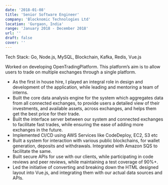 ```yaml
---
date: '2018-01-08'
title: 'Senior Software Engineer'
company: 'Blocknomic Technologies Ltd'
location: 'Gurgaon, India'
range: 'January 2018 - December 2018'
url: ''
draft: false
cover: ''
---
```


Tech Stack: Go, Node.js, MySQL, Blockchain, Kafka, Redis, Vue.js

Worked on developing OpenTradingPlatform. This platform’s aim is to allow users to trade on multiple exchanges through a single platform.

- As the first in house hire, I played an integral role in design and development of the application, while leading and mentoring a team of interns.
- Built the core data analysis engine for the system which aggregates data from all connected exchanges, to provide users a detailed view of their investments, and available assets, across exchanges, and helps them get the best price for their trade.
- Built the interface server between our system and connected exchanges to facilitate fast trades, while ensuring the ease of adding more exchanges in the future.
- Implemented CI/CD using AWS Services like CodeDeploy, EC2, S3 etc
- Built a system for interaction with various public blockchains, for wallet generation, deposits and withdrawals. Integrated with Amazon SQS to facilitate the same.
- Built secure APIs for use with our clients, while participating in code reviews and peer reviews, while maintaining a test coverage of 90%+.
- Led the initiative of converting and breaking down the HTML designed layout into Vue.js, and integrating them with our actual data sources and APIs.
